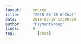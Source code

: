 ```yaml
---
layout:     source 
title:      "2018-03-18-WeChat"
date:       2018-03-18 12:00:00
author:     "PaymentGroup"
lines:      9 
tag:		  [chat]
---
```

